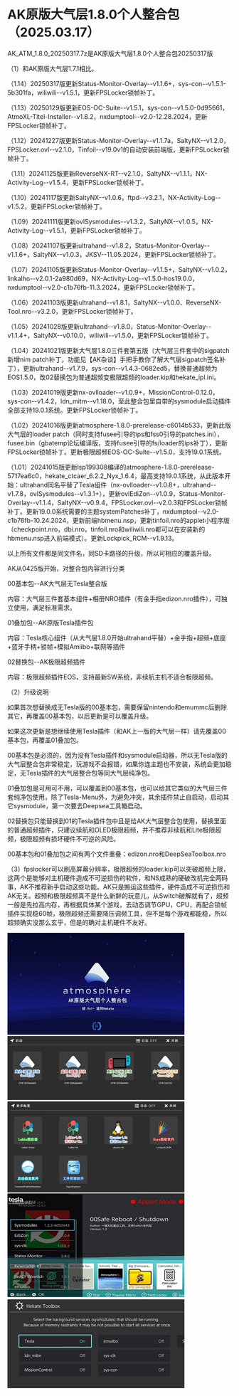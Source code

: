 # AK原版大气层1.8.0个人整合包（2025.03.17）

AK_ATM_1.8.0_20250317.7z是AK原版大气层1.8.0个人整合包20250317版

（1）和AK原版大气层1.7.1相比。

（1.14）20250317版更新Status-Monitor-Overlay--v1.1.6+，sys-con--v1.5.1-5b301fa，wiliwili--v1.5.1，更新FPSLocker锁帧补丁。

（1.13）20250129版更新EOS-OC-Suite--v1.5.1，sys-con--v1.5.0-0d95661，AtmoXL-Titel-Installer--v1.8.2，nxdumptool--v2.0-12.28.2024，更新FPSLocker锁帧补丁。

（1.12）20241227版更新Status-Monitor-Overlay--v1.1.7a，SaltyNX--v1.2.0，FPSLocker.ovl--v2.1.0，Tinfoil--v19.0v1的自动安装前端版，更新FPSLocker锁帧补丁。

（1.11）20241125版更新ReverseNX-RT--v2.1.0，SaltyNX--v1.1.1，NX-Activity-Log--v1.5.4，更新FPSLocker锁帧补丁。

（1.10）20241117版更新SaltyNX--v1.0.6，ftpd--v3.2.1，NX-Activity-Log--v1.5.2，更新FPSLocker锁帧补丁。

（1.09）20241111版更新ovlSysmodules--v1.3.2，SaltyNX--v1.0.5，NX-Activity-Log--v1.5.1，更新FPSLocker锁帧补丁。

（1.08）20241107版更新ultrahand--v1.8.2，Status-Monitor-Overlay--v1.1.6+，SaltyNX--v1.0.3，JKSV--11.05.2024，更新FPSLocker锁帧补丁。

（1.07）20241105版更新Status-Monitor-Overlay--v1.1.5+，SaltyNX--v1.0.2，linkalho--v2.0.1-2a980d69，NX-Activity-Log--v1.5.0-hos19.0.0，nxdumptool--v2.0-c1b76fb-11.3.2024，更新FPSLocker锁帧补丁。

（1.06）20241103版更新ultrahand--v1.8.1，SaltyNX--v1.0.0、ReverseNX-Tool.nro--v3.2.0，更新FPSLocker锁帧补丁。

（1.05）20241028版更新ultrahand--v1.8.0，Status-Monitor-Overlay--v1.1.4+，SaltyNX--v0.10.0，wiliwili--v1.5.0，更新FPSLocker锁帧补丁。

（1.04）20241021版更新大气层1.8.0三件套第五版（大气层三件套中的sigpatch新增nim patch补丁，功能见【AK杂谈】手把手教你了解大气层sigpatch签名补丁），更新ultrahand--v1.7.9，sys-con--v1.4.3-0682ed5，替换普通超频为EOS1.5.0，改02替换包为普通超频变极限超频的loader.kip和hekate_ipl.ini。

（1.03）20241019版更新nx-ovlloader--v1.0.9+，MissionControl-0.12.0，sys-con--v1.4.2，ldn_mitm--v1.18.0，至此整合包里自带的sysmodule启动插件全部支持19.0.1系统。更新FPSLocker锁帧补丁。

（1.02）20241016版更新atmosphere-1.8.0-prerelease-c6014b533，更新此版大气层的loader patch（同时支持fusee引导的ips和fss0引导的patches.ini），fusee.bin（gbatemp论坛编译版，支持fusee引导的fs/loader的ips补丁），更新FPSLocker锁帧补丁。更新极限超频EOS-OC-Suite--v1.5.0，支持19.0.1系统。

（1.01）20241015版更新lsp199308编译的atmosphere-1.8.0-prerelease-5717ea6c0，hekate_ctcaer_6.2.2_Nyx_1.6.4，最高支持19.0.1系统，从此版本开始：ultrahand同名平替了Tesla组件（nx-ovlloader--v1.0.8+，ultrahand--v1.7.8，ovlSysmodules--v1.3.1+），更新ovlEdiZon--v1.0.9，Status-Monitor-Overlay--v1.1.4，SaltyNX--v0.9.4，FPSLocker.ovl--v2.0.3和FPSLocker锁帧补丁。更新19.0.0系统需要的主题systemPatches补丁，nxdumptool--v2.0-c1b76fb-10.24.2024，更新前端hbmenu.nsp，更新tinfoil.nro的applet小程序版（checkpoint.nro，dbi.nro，tinfoil.nro和wiliwili.nro都可以在安装新的hbmenu.nsp进入前端模式）。更新Lockpick_RCM--v1.9.13。

以上所有文件都是同文件名，同SD卡路径的升级，所以可相应的覆盖升级。

AK从0425版开始，对整合包内容进行分类

00基本包--AK大气层无Tesla整合版

内容：大气层三件套基本组件+相册NRO插件（有金手指edizon.nro插件），可独立使用，满足标准需求。

01叠加包--AK原版Tesla插件包

内容：Tesla核心组件（从大气层1.8.0开始ultrahand平替）+金手指+超频+底座+蓝牙手柄+锁帧+模拟Amiibo+联网等插件

02替换包--AK极限超频插件

内容：极限超频插件EOS，支持最新SW系统，非续航主机不适合极限超频。

（2）升级说明

如果首次想替换成无Tesla版的00基本包，需要保留nintendo和emummc后删除其它，再覆盖00基本包，以后更新是可以覆盖升级。

如果这次更新是想继续使用Tesla插件（和AK上一版的大气层一样）请先覆盖00基本包，再覆盖01叠加包。

00基本包是必须的，因为没有Tesla插件和sysmodule启动器，所以无Tesla版的大气层整合包非常稳定，玩游戏不会报错，如果你连主题也不安装，系统会更加稳定，无Tesla插件的大气层整合包等同大气层纯净包。

01叠加包是可用可不用，可以覆盖到00基本包，也可以给其它类似的大气层三件套纯净包使用，除了Tesla-Menu外，为避免冲突，其余插件禁止自启动，启动其它sysmodule，第一次要去Deepsea工具箱启动。

02替换包只能替换到01的Tesla插件包中且是给AK大气层整合包使用，替换里面的普通超频插件，只建议续航和OLED极限超频，并不推荐非续航和Lite极限超频，极限超频有损坏硬件不可逆的风险。

00基本包和01叠加包之间有两个文件重叠：edizon.nro和DeepSeaToolbox.nro

（3）fpslocker可以刷高屏幕分辨率，极限超频的loader.kip可以突破超频上限，这两个是能够对主机硬件造成不可逆损伤的软件，和NS成熟的硬破改机完全两码事，AK不推荐新手启动这些功能。AK只是搬运这些插件，硬件造成不可逆损伤和AK无关。超频和极限超频真不是什么新鲜的玩意儿，从Switch破解就有了，超频一般是先拉高内存，再根据具体某个游戏，去动态调节GPU，CPU，再配合锁帧插件实现稳60帧，极限超频还需要降压调频工具，但不是每个游戏都能稳，所以超频确实没那么玄乎，但是的确对主机硬件不友好。

<img src="https://github.com/AK478BB/AK-Atmosphere/blob/master/AK_ATM_1.5.1_0329.jpg">
